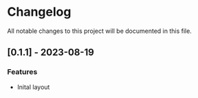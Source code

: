# Changelog

All notable changes to this project will be documented in this file.

## [0.1.1] - 2023-08-19

### Features

- Inital layout

<!-- generated by git-cliff -->
